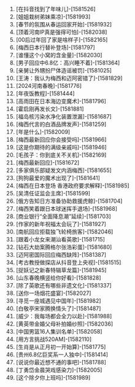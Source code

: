 
1. [在抖音找到了年味儿]-[1581526]
1. [姐姐栽树弟妹乘凉]-[1581993]
1. [春节的氛围从春运回家开始]-[1581932]
1. [顶着河南IP真是强得可怕]-[1582038]
1. [00后过年回了家是啥样子]-[1582165]
1. [梅西日本行替补登场]-[1581797]
1. [谁懂这个小窝的含金量]-[1582030]
1. [男子回应中6.8亿：高兴睡不着]-[1581364]
1. [亲舅让外甥扮尸体造谣被罚]-[1581025]
1. [王涛：我认为梅西和迈阿密错了]-[1581829]
1. [2024河南春晚]-[1581776]
1. [年夜饭教程]-[1581444]
1. [高雨田在日本海边变魔术]-[1581796]
1. [霍启刚再发长文]-[1581881]
1. [福岛核污染水净化装置泄漏]-[1581687]
1. [梅西代言的白酒品牌发声]-[1581259]
1. [年是什么]-[1582009]
1. [梅西最新回应你会接受吗]-[1581966]
1. [这是你期待的满级亲戚吗]-[1581946]
1. [毛孩子：你到底关不关机]-[1582169]
1. [梅西最新回应]-[1581672]
1. [多家俱乐部疑发文内涵梅西]-[1581655]
1. [狗狗最爱的魔术出现了]-[1581641]
1. [梅西在日本登场 香港政府要求解释]-[1581985]
1. [吴清任证监会主席]-[1581599]
1. [俄方告知日方准备协助救援虎鲸]-[1581704]
1. [梅西笑着跟日本球迷挥手退场]-[1581968]
1. [商业银行“全面降息潮”延续]-[1581703]
1. [作家的新年祝福太会玩了]-[1581927]
1. [南航回应拒载独飞轮椅旅客]-[1582046]
1. [跟着小龙女来潮汕看英歌]-[1581715]
1. [钻石大劫案腾格尔张浩彩蛋]-[1581680]
1. [迈阿密国际回应梅西缺阵]-[1581387]
1. [考古教授做探店从抖音登上央视]-[1581515]
1. [捉妖记之新春特辑草龙篇]-[1581945]
1. [山东春晚横竖给你好看]-[1581828]
1. [除了英歌还有哪些非遗文化]-[1581337]
1. [送你一场烟花盛宴]-[1582027]
1. [寻觅一座城遇见中国年]-[1581982]
1. [白敬亭宋家腾换情头了]-[1581487]
1. [威少：我每场都会全力以赴]-[1581988]
1. [黄英带金婚父母补拍婚纱照]-[1582036]
1. [中国男篮16人集训名单]-[1582058]
1. [用方言挑战520AM]-[1582110]
1. [生肖是从正月初一开始算]-[1581775]
1. [贵州6.8亿巨奖系一人独中]-[1581414]
1. [说说你最近想不通的事吧]-[1581788]
1. [丁勇岱金晨哭戏感染力]-[1582005]
1. [这个除夕你上班吗]-[1581989]